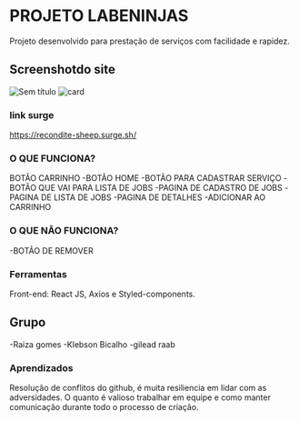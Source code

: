 # PROJETO LABENINJAS
 
Projeto desenvolvido para prestação de serviços com facilidade e rapidez.


## Screenshotdo site

![Sem título](https://user-images.githubusercontent.com/104535505/177064265-93c905c8-ae21-41be-bb9b-6024d19d9684.png)
![card](https://user-images.githubusercontent.com/104535505/177064345-28409252-8d64-4214-89ac-91fbe484ccd8.png)



### link surge 
https://recondite-sheep.surge.sh/

### O QUE FUNCIONA?

BOTÃO CARRINHO
-BOTÃO HOME
-BOTÃO PARA CADASTRAR SERVIÇO
-BOTÃO QUE VAI PARA LISTA DE JOBS
-PAGINA DE CADASTRO DE JOBS
-PAGINA DE LISTA DE JOBS
-PAGINA DE DETALHES
-ADICIONAR AO CARRINHO


### O QUE NÃO FUNCIONA?

-BOTÃO DE REMOVER


### Ferramentas

Front-end: React JS, Axios e Styled-components.

## Grupo
-Raiza gomes
-Klebson Bicalho
-gilead raab

### Aprendizados

Resolução de conflitos do github, é muita resiliencia em lidar com as adversidades. O quanto é valioso trabalhar em equipe e como manter comunicação durante todo o processo de criação.


